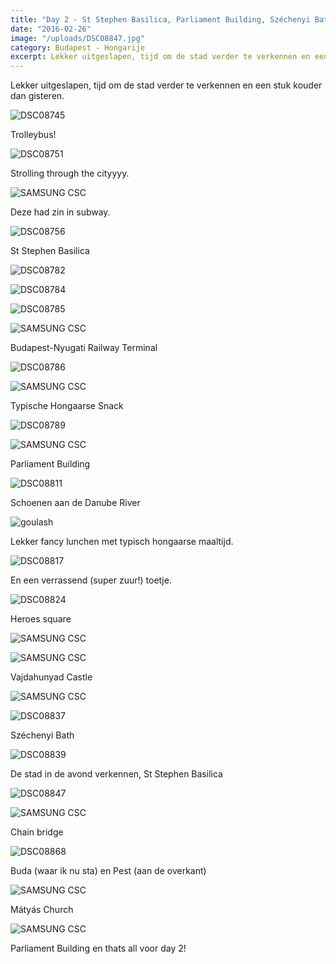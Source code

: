 ```yaml
---
title: "Day 2 - St Stephen Basilica, Parliament Building, Széchenyi Bath"
date: "2016-02-26"
image: "/uploads/DSC08847.jpg"
category: Budapest - Hongarije
excerpt: Lekker uitgeslapen, tijd om de stad verder te verkennen en een stuk kouder dan gisteren...
---
```


Lekker uitgeslapen, tijd om de stad verder te verkennen en een stuk kouder dan gisteren.

![DSC08745](/uploads/DSC08745-1.jpg)

Trolleybus!

![DSC08751](/uploads/DSC08751-1.jpg)

Strolling through the cityyyy.

![SAMSUNG CSC](/uploads/SAM_2493-e1456426790794.jpg)

Deze had zin in subway.

![DSC08756](/uploads/DSC08756.jpg)

St Stephen Basilica

![DSC08782](/uploads/DSC08782.jpg)

![DSC08784](/uploads/DSC08784.jpg)

![DSC08785](/uploads/DSC08785.jpg)

![SAMSUNG CSC](/uploads/SAM_2516-e1456427074130.jpg)

Budapest-Nyugati Railway Terminal

![DSC08786](/uploads/DSC08786.jpg)

![SAMSUNG CSC](/uploads/SAM_2525-e1456427157521.jpg)

Typische Hongaarse Snack

![DSC08789](/uploads/DSC08789.jpg)

![SAMSUNG CSC](/uploads/SAM_2571-e1456427330528.jpg)

Parliament Building

![DSC08811](/uploads/DSC08811.jpg)

Schoenen aan de Danube River

![goulash](/uploads/goulash.jpg)

Lekker fancy lunchen met typisch hongaarse maaltijd.

![DSC08817](/uploads/DSC08817.jpg)

En een verrassend (super zuur!) toetje.

![DSC08824](/uploads/DSC08824.jpg)

Heroes square

![SAMSUNG CSC](/uploads/SAM_2642-e1456427857455.jpg)

![SAMSUNG CSC](/uploads/SAM_2648-e1456427864786.jpg)

Vajdahunyad Castle

![SAMSUNG CSC](/uploads/SAM_2665-e1456427969168.jpg)

![DSC08837](/uploads/DSC08837.jpg)

Széchenyi Bath

![DSC08839](/uploads/DSC08839.jpg)

De stad in de avond verkennen, St Stephen Basilica

![DSC08847](/uploads/DSC08847.jpg)

![SAMSUNG CSC](/uploads/SAM_2707-e1456428312961.jpg)

Chain bridge

![DSC08868](/uploads/DSC08868.jpg)

Buda (waar ik nu sta) en Pest (aan de overkant)

![SAMSUNG CSC](/uploads/SAM_2741-e1456428343756.jpg)

Mátyás Church

![SAMSUNG CSC](/uploads/SAM_2769.jpg)

Parliament Building en thats all voor day 2!
